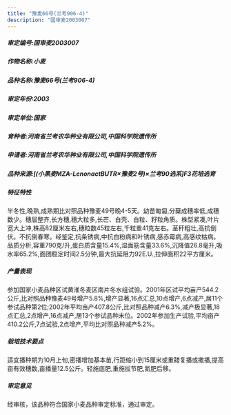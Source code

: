 ```yaml
---
title: "豫麦66号(兰考906-4)"
description: "国审麦2003007"
---
```

##### 审定编号:国审麦2003007

##### 作物名称:小麦

##### 品种名称:豫麦66号(兰考906-4)

##### 审定年份:2003

##### 审定单位:国家

##### 育种者:河南省兰考农华种业有限公司,中国科学院遗传所

##### 申请者:河南省兰考农华种业有限公司,中国科学院遗传所

##### 品种来源:[(小黑麦MZA-LenonactBUTR×豫麦2号)×兰考90选系]F3花培选育

##### 特征特性
半冬性,晚熟,成熟期比对照品种豫麦49号晚4-5天。幼苗匍匐,分蘖成穗率低,成穗数少。穗层整齐,长方穗,穗大粒多,长芒、白壳、白粒、籽粒角质。株型紧凑,叶片宽大上冲,株高82厘米左右,穗粒数45粒左右,千粒重41克左右。茎秆粗壮,高抗倒伏。不抗倒春寒。经鉴定,抗条锈病,中抗白粉病和叶锈病,感赤霉病,高感纹枯病。品质分析,容重790克/升,蛋白质含量15.4%,湿面筋含量33.6%,沉降值26.8毫升,吸水率65.2%,面团稳定时间2.5分钟,最大抗延阻力92E.U.,拉伸面积22平方厘米。

##### 产量表现
参加国家小麦品种区试黄淮冬麦区南片冬水组试验。2001年区试平均亩产544.2公斤,比对照品种豫麦49号增产5.8%,增产显著,16点汇总,10点增产,6点减产,居11个参试品种第2位;2002年平均亩产407.8公斤,比对照品种减产6.3%,减产极显著,18点汇总,2点增产,16点减产,居13个参试品种末位。2002年参加生产试验,平均亩产410.2公斤,7点试验,2点增产,平均比对照品种减产5.2%。

##### 栽培技术要点
适宜播种期为10月上旬,密播增加基本苗,行距缩小到15厘米或重耧复播或撒播,提高亩有效穗数,亩播量12.5公斤。轻施底肥,重施拔节肥,氮肥后移。

##### 审定意见
经审核，该品种符合国家小麦品种审定标准，通过审定。
